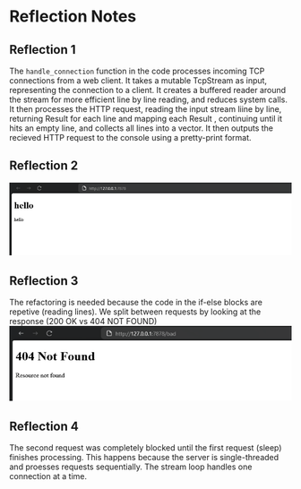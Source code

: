 # Reflection Notes

## Reflection 1
The `handle_connection` function in the code processes incoming TCP connections from a web client. It takes a mutable TcpStream as input, representing the connection to a client. It creates a buffered reader around the stream for more efficient line by line reading, and reduces system calls. It then processes the HTTP request, reading the input stream liine by line, returning Result for each line and mapping each Result , continuing until it hits an empty line, and collects all lines into a vector. It then outputs the recieved HTTP request to the console using a pretty-print format.

## Reflection 2
![Commit 2 screen capture](assets/images/commit2.png)

## Reflection 3
The refactoring is needed because the code in the if-else blocks are repetive (reading lines). We split between requests by looking at the response (200 OK vs 404 NOT FOUND)
![bad request response](assets/images/commit3.png)

## Reflection 4
The second request was completely blocked until the first request (sleep) finishes processing. This happens because the server is single-threaded and proesses requests sequentially. The stream loop handles one connection at a time.
